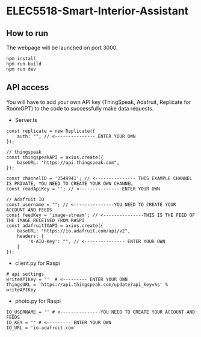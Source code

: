 # ELEC5518-Smart-Interior-Assistant

## How to run
The webpage will be launched on port 3000.
```
npm install
npm run build
npm run dev
```


## API access
You will have to add your own API key (ThingSpeak, Adafruit, Replicate for RoomGPT) to the code to successfully make data requests.

- Server.ts
```
const replicate = new Replicate({
    auth: "", // <--------------- ENTER YOUR OWN
});

// thingspeak
const thingspeakAPI = axios.create({
    baseURL: "https://api.thingspeak.com",
});

const channelID = '2549941'; // <--------------- THIS EXAMPLE CHANNEL IS PRIVATE, YOU NEED TO CREATE YOUR OWN CHANNEL
const readApiKey = ''; // <--------------- ENTER YOUR OWN

// Adafruit IO
const username = ""; // <---------------YOU NEED TO CREATE YOUR ACCOUNT AND FEEDS
const feedKey = 'image-stream'; // <---------------THIS IS THE FEED OF THE IMAGE RECEIVED FROM RASPI
const adafruitIOAPI = axios.create({
    baseURL: "https://io.adafruit.com/api/v2",
    headers: {
        'X-AIO-Key': "", // <--------------- ENTER YOUR OWN
    }
});
```
- client.py for Raspi
```
# api settings
writeAPIKey = ''  # <--------- ENTER YOUR OWN
ThingsURL = 'https://api.thingspeak.com/update?api_key=%s' % writeAPIKey 

```
- photo.py for Raspi
```
IO_USERNAME = '' # <---------------YOU NEED TO CREATE YOUR ACCOUNT AND FEEDS
IO_KEY = "" # <--------- ENTER YOUR OWN
IO_URL = 'io.adafruit.com'
```
